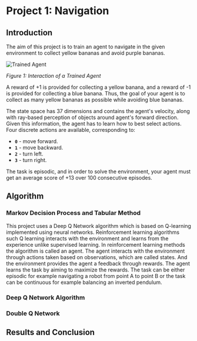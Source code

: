 # Project 1: Navigation
[image1]: https://user-images.githubusercontent.com/10624937/42135619-d90f2f28-7d12-11e8-8823-82b970a54d7e.gif "Trained Agent"

## Introduction

The aim of this project is to train an agent to navigate in the given environment to collect yellow bananas and avoid purple bananas.

![Trained Agent](/images/TrainedAgent.gif)

*Figure 1: Interaction of a Trained Agent*

A reward of +1 is provided for collecting a yellow banana, and a reward of -1 is provided for collecting a blue banana.  Thus, the goal of your agent is to collect as many yellow bananas as possible while avoiding blue bananas.  

The state space has 37 dimensions and contains the agent's velocity, along with ray-based perception of objects around agent's forward direction.  Given this information, the agent has to learn how to best select actions. 
Four discrete actions are available, corresponding to:

- **`0`** - move forward.
- **`1`** - move backward.
- **`2`** - turn left.
- **`3`** - turn right.

The task is episodic, and in order to solve the environment, your agent must get an average score of +13 over 100 consecutive episodes.
## Algorithm
### Markov Decision Process and Tabular Method

This project uses a Deep Q Network algorithm which is based on Q-learning implemented using neural networks. Reinforcement learning algorithms such Q learning interacts with the environment and learns from the experience unlike supervised learning. In reinforcement learning methods the algorithm is called an agent. The agent interacts with the environment through actions taken based on observations, which are called states. And the environment provides the agent a feedback through rewards. The agent learns the task by aiming to maximize the rewards. The task can be either episodic for example navigating a robot from point A to point B or the task can be continuous for example balancing an inverted pendulum.


### Deep Q Network Algorithm
### Double Q Network
## Results and Conclusion
